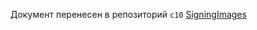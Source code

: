 Документ перенесен в репозиторий `c10` [SigningImages](https://gitea.basealt.ru/kaf/c10/src/branch/main/SigningImages)